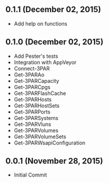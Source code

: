 ## 0.1.1 (December 02, 2015)
  - Add help on functions

## 0.1.0 (December 02, 2015)
  - Add Pester's tests
  - Integration with AppVeyor
  - Connect-3PAR
  - Get-3PARAo
  - Get-3PARCapacity
  - Get-3PARCpgs
  - Get-3PARFlashCache
  - Get-3PARHosts
  - Get-3PARHostSets
  - Get-3PARPorts
  - Get-3PARSystems
  - Get-3PARVluns
  - Get-3PARVolumes
  - Get-3PARVolumeSets
  - Get-3PARWsapiConfiguration  

## 0.0.1 (November 28, 2015)
  - Initial Commit

